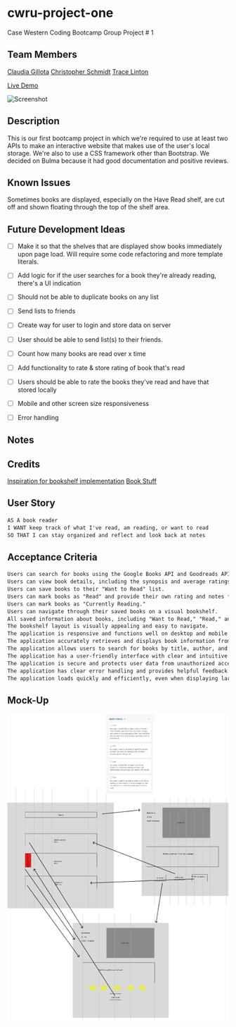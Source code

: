 # cwru-project-one

Case Western Coding Bootcamp Group Project # 1

## Team Members
[Claudia Gillota](https://github.com/cgillota)
[Christopher Schmidt](https://github.com/cschmidt216)
[Trace Linton](https://github.com/Trace1983)

[Live Demo](https://codemodeactivate.github.io/book-it/)

![Screenshot](./assets/img/screenshot.gif)

## Description
This is our first bootcamp project in which we're required to use at least two APIs to make an interactive website that makes use of the user's local storage. We're also to use a CSS framework other than Bootstrap. We decided on Bulma because it had good documentation and positive reviews.

## Known Issues
Sometimes books are displayed, especially on the Have Read shelf, are cut off and shown floating through the top of the shelf area.

## Future Development Ideas
- [ ] Make it so that the shelves that are displayed show books immediately upon page load. Will require some code refactoring and more template literals.
- [ ] Add logic for if the user searches for a book they're already reading, there's a UI indication
- [ ] Should not be able to duplicate books on any list
- [ ] Send lists to friends
- [ ] Create way for user to login and store data on server
- [ ] User should be able to send list(s) to their friends.
- [ ] Count how many books are read over x time
- [ ] Add functionality to rate & store rating of book that's read
- [ ] Users should be able to rate the books they've read and have that stored locally
- [ ] Mobile and other screen size responsiveness
- [ ] Error handling


## Notes


## Credits
[Inspiration for bookshelf implementation](https://www.codeply.com/go/bp/7h2JKXv40U)
[Book Stuff](https://css-tricks.com/snippets/css/truncate-string-with-ellipsis/)

## User Story

```md
AS A book reader
I WANT keep track of what I've read, am reading, or want to read
SO THAT I can stay organized and reflect and look back at notes
```

## Acceptance Criteria

```md
Users can search for books using the Google Books API and Goodreads API.
Users can view book details, including the synopsis and average ratings, for each search result.
Users can save books to their "Want to Read" list.
Users can mark books as "Read" and provide their own rating and notes for each book.
Users can mark books as "Currently Reading."
Users can navigate through their saved books on a visual bookshelf.
All saved information about books, including "Want to Read," "Read," and "Currently Reading" statuses, ratings, and notes, is stored locally using local storage.
The bookshelf layout is visually appealing and easy to navigate.
The application is responsive and functions well on desktop and mobile devices.
The application accurately retrieves and displays book information from both the Google Books API and Goodreads API.
The application allows users to search for books by title, author, and ISBN.
The application has a user-friendly interface with clear and intuitive controls.
The application is secure and protects user data from unauthorized access or modification.
The application has clear error handling and provides helpful feedback to users if any errors occur.
The application loads quickly and efficiently, even when displaying large numbers of books on the bookshelf.

```

## Mock-Up
![Rough Wireframe](./assets/img/rough-mock-up.png)
